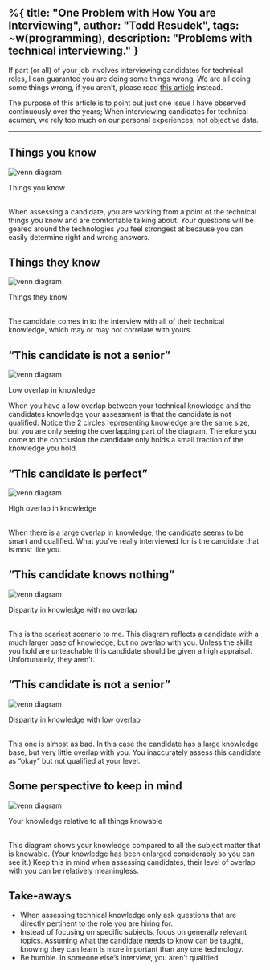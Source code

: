 %{
  title: "One Problem with How You are Interviewing",
  author: "Todd Resudek",
  tags: ~w(programming),
  description: "Problems with technical interviewing."
}
---
If part (or all) of your job involves interviewing candidates for technical roles, I can guarantee you are doing some things wrong. We are all doing some things wrong, if you aren’t, please read [this article](https://en.wikipedia.org/wiki/Dunning%E2%80%93Kruger_effect) instead.

The purpose of this article is to point out just one issue I have observed continuously over the years; When interviewing candidates for technical acumen, we rely too much on our personal experiences, not objective data.

---

## Things you know

![venn diagram](../images/interiewing-1.png)
<figcaption>Things you know</figcaption>
<br />

When assessing a candidate, you are working from a point of the technical things you know and are comfortable talking about. Your questions will be geared around the technologies you feel strongest at because you can easily determine right and wrong answers.

## Things they know

![venn diagram](../images/interiewing-2.png)
<figcaption>Things they know</figcaption>
<br />

The candidate comes in to the interview with all of their technical knowledge, which may or may not correlate with yours.

## “This candidate is not a senior”

![venn diagram](../images/interiewing-3.png)
<figcaption>Low overlap in knowledge</figcaption>

When you have a low overlap between your technical knowledge and the candidates knowledge your assessment is that the candidate is not qualified. Notice the 2 circles representing knowledge are the same size, but you are only seeing the overlapping part of the diagram. Therefore you come to the conclusion the candidate only holds a small fraction of the knowledge you hold.

## “This candidate is perfect”

![venn diagram](../images/interiewing-4.jpeg)
<figcaption>High overlap in knowledge</figcaption>
<br />

When there is a large overlap in knowledge, the candidate seems to be smart and qualified. What you’ve really interviewed for is the candidate that is most like you.

## “This candidate knows nothing”

![venn diagram](../images/interiewing-5.png)
<figcaption>Disparity in knowledge with no overlap</figcaption>
<br />

This is the scariest scenario to me. This diagram reflects a candidate with a much larger base of knowledge, but no overlap with you. Unless the skills you hold are unteachable this candidate should be given a high appraisal. Unfortunately, they aren’t.

## “This candidate is not a senior”

![venn diagram](../images/interiewing-6.png)
<figcaption>Disparity in knowledge with low overlap</figcaption>
<br />

This one is almost as bad. In this case the candidate has a large knowledge base, but very little overlap with you. You inaccurately assess this candidate as “okay” but not qualified at your level.

## Some perspective to keep in mind

![venn diagram](../images/interiewing-7.png)
<figcaption>Your knowledge relative to all things knowable</figcaption>
<br />

This diagram shows your knowledge compared to all the subject matter that is knowable. (Your knowledge has been enlarged considerably so you can see it.) Keep this in mind when assessing candidates, their level of overlap with you can be relatively meaningless.

## Take-aways

- When assessing technical knowledge only ask questions that are directly pertinent to the role you are hiring for.
- Instead of focusing on specific subjects, focus on generally relevant topics. Assuming what the candidate needs to know can be taught, knowing they can learn is more important than any one technology.
- Be humble. In someone else’s interview, you aren’t qualified.